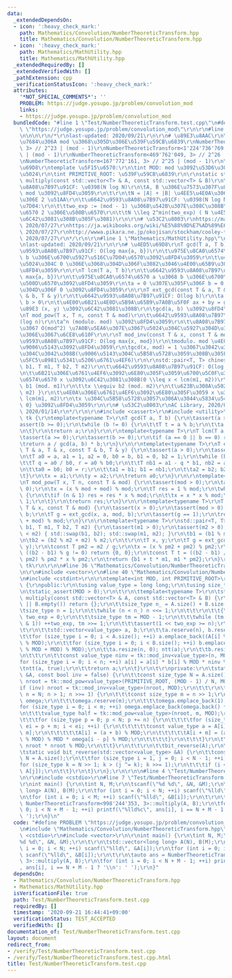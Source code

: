 ```yaml
---
data:
  _extendedDependsOn:
  - icon: ':heavy_check_mark:'
    path: Mathematics/Convolution/NumberTheoreticTransform.hpp
    title: Mathematics/Convolution/NumberTheoreticTransform.hpp
  - icon: ':heavy_check_mark:'
    path: Mathematics/MathUtility.hpp
    title: Mathematics/MathUtility.hpp
  _extendedRequiredBy: []
  _extendedVerifiedWith: []
  _pathExtension: cpp
  _verificationStatusIcon: ':heavy_check_mark:'
  attributes:
    '*NOT_SPECIAL_COMMENTS*': ''
    PROBLEM: https://judge.yosupo.jp/problem/convolution_mod
    links:
    - https://judge.yosupo.jp/problem/convolution_mod
  bundledCode: "#line 1 \"Test/NumberTheoreticTransform.test.cpp\"\n#define PROBLEM\
    \ \"https://judge.yosupo.jp/problem/convolution_mod\"\r\n\r\n#line 1 \"Mathematics/Convolution/NumberTheoreticTransform.hpp\"\
    \n\n\n\r\n/*\r\nlast-updated: 2020/09/21\r\n\r\n# \u89E3\u8AAC\r\n\u4EE3\u8868\
    \u7684\u306A mod \u3068\u305D\u306E\u539F\u59CB\u6839\r\nNumberTheoreticTransform<998'244'353,\
    \ 3> // 2^23 | (mod - 1)\r\nNumberTheoreticTransform<1'224'736'769, 3> // 2^24\
    \ | (mod - 1)\r\nNumberTheoreticTransform<469'762'049, 3> // 2^26 | (mod - 1)\r\
    \nNumberTheoreticTransform<167'772'161, 3> // 2^25 | (mod - 1)\r\n\r\n# \u4ED5\
    \u69D8\r\ntemplate \u5F15\u6570:\r\n\tint MOD: mod \u3092\u53D6\u308A\u305F\u3044\
    \u5024\r\n\tint PRIMITIVE_ROOT: \u539F\u59CB\u6839\r\n\r\nstatic std::vector<value_type>\
    \ multiply(const std::vector<T> & A, const std::vector<T> & B)\r\n\t\u6642\u9593\
    \u8A08\u7B97\u91CF: \u0398(N log N)\r\n\tA, B \u306E\u7573\u307F\u8FBC\u307F modulo.\
    \ mod \u3092\u8FD4\u3059\r\n\t\r\n\tN = |A| + |B| \u4EE5\u4E0A\u306E\u6700\u5C0F\
    \u306E 2 \u51AA\r\n\t\u6642\u9593\u8A08\u7B97\u91CF: \u0398(N log N)\r\n\t\u5236\
    \u7D04:\r\n\t\ttwo_exp := (mod - 1) \u306B\u542B\u307E\u308C\u308B\u7D20\u56E0\
    \u6570 2 \u306E\u500B\u6570\r\n\t\tN \\leq 2^min(two_exp) ( N \u4E57\u6839\u3092\
    \u6C42\u3081\u308B\u305F\u3081)\r\n\r\n# \u53C2\u8003\r\nhttps://math314.hateblo.jp/entry/2015/05/07/014908,\
    \ 2020/07/27\r\nhttps://ja.wikibooks.org/wiki/%E5%88%9D%E7%AD%89%E6%95%B4%E6%95%B0%E8%AB%96/%E5%8E%9F%E5%A7%8B%E6%A0%B9%E3%81%A8%E6%8C%87%E6%95%B0,\
    \ 2020/07/27\r\nhttp://wwwa.pikara.ne.jp/okojisan/stockham/cooley-tukey.html,\
    \ 2020/07/27\r\n*/\r\n\r\n#line 1 \"Mathematics/MathUtility.hpp\"\n\n\n\r\n/*\r\
    \nlast-updated: 2020/09/21\r\n\r\n# \u4ED5\u69D8\r\nT gcd(T a, T b)\r\n\t\u6642\
    \u9593\u8A08\u7B97\u91CF: O(log max{a, b})\r\n\t\u975E\u8CA0\u6574\u6570 a \u3068\
    \ b \u306E\u6700\u5927\u516C\u7D04\u6570\u3092\u8FD4\u3059\r\n\t\u4E00\u65B9\u306E\
    \u5024\u304C 0 \u306E\u3068\u304D\u306F\u3082\u3046\u4E00\u65B9\u306E\u5024\u3092\
    \u8FD4\u3059\r\n\r\nT lcm(T a, T b)\r\n\t\u6642\u9593\u8A08\u7B97\u91CF: O(log\
    \ max{a, b})\r\n\t\u975E\u8CA0\u6574\u6570 a \u3068 b \u306E\u6700\u5C0F\u516C\
    \u500D\u6570\u3092\u8FD4\u3059\r\n\ta = 0 \u307E\u305F\u306F b = 0 \u306E\u3068\
    \u304D\u306F 0 \u3092\u8FD4\u3059\r\n\r\nT ext_gcd(const T & a, T & x, const T\
    \ & b, T & y)\r\n\t\u6642\u9593\u8A08\u7B97\u91CF: O(log b)\r\n\ta > 0 \u304B\u3064\
    \ b > 0\r\n\t\u4E00\u6B21\u4E0D\u5B9A\u65B9\u7A0B\u5F0F ax + by = gcd(x, y) \u306E\
    \u89E3 (x, y) \u3092\u6C42\u3081\u308B\r\n\tgcd(a, b) \u3092\u8FD4\u3059\r\n\r\
    \nT mod_pow(T x, T n, const T & mod)\r\n\t\u6642\u9593\u8A08\u7B97\u91CF: \u0398\
    (log n)\r\n\ta^n (modulo. mod) \u3092\u8FD4\u3059\r\n\t\u8A08\u7B97\u904E\u7A0B\
    \u3067 O(mod^2) \u7A0B\u5EA6\u307E\u3067\u5024\u304C\u5927\u304D\u304F\u306A\u308B\
    \u306E\u3067\u6CE8\u610F\r\n\r\nT mod_inv(const T & x, const T & mod)\r\n\t\u6642\
    \u9593\u8A08\u7B97\u91CF: O(log max{x, mod})\r\n\tmodulo. mod \u4E0A\u306E x \u306E\
    \u9006\u5143\u3092\u8FD4\u3059\r\n\tgcd(x, mod) = 1 \u3067\u3042\u308B\u5FC5\u8981\
    \u304C\u3042\u308B(\u9006\u5143\u304C\u5B58\u5728\u3059\u308B\u305F\u3081\u306E\
    \u5FC5\u8981\u5341\u5206\u6761\u4EF6)\r\n\r\nstd::pair<T, T> chinese_remainder(T\
    \ b1, T m1, T b2, T m2)\r\n\t\u6642\u9593\u8A08\u7B97\u91CF: O(log max{m1, m2})\r\
    \n\t\u6B21\u306E\u6761\u4EF6\u3092\u6E80\u305F\u3059\u6700\u5C0F\u306E\u975E\u8CA0\
    \u6574\u6570 x \u3092\u6C42\u3081\u308B(0 \\leq x < lcm(m1, m2))\r\n\t\tx \\equiv\
    \ b1 (mod. m1)\r\n\t\tx \\equiv b2 (mod. m2)\r\n\t\u623B\u308A\u5024: { x, lcm(m1,\
    \ m2) }\r\n\t\u4E0A\u306E\u6761\u4EF6\u3092\u6E80\u305F\u3059 x \u306F\u5468\u671F\
    \ lcm(m1, m2)\r\n\tx \u304C\u5B58\u5728\u3057\u306A\u3044\u5834\u5408\u306F {0,\
    \ 0} \u3092\u8FD4\u3059\r\n\r\n# \u53C2\u8003\r\nAC Library, 2020/09/21\r\nhttps://noshi91.hatenablog.com/entry/2019/04/01/184957,\
    \ 2020/01/14\r\n*/\r\n\r\n#include <cassert>\r\n#include <utility>\r\n\r\nnamespace\
    \ tk {\r\ntemplate<typename T>\r\nT gcd(T a, T b) {\r\n\tassert(a >= 0);\r\n\t\
    assert(b >= 0);\r\n\twhile (b != 0) {\r\n\t\tT t = a % b;\r\n\t\ta = b; b = t;\r\
    \n\t}\r\n\treturn a;\r\n}\r\n\r\ntemplate<typename T>\r\nT lcm(T a, T b) {\r\n\
    \tassert(a >= 0);\r\n\tassert(b >= 0);\r\n\tif (a == 0 || b == 0) return 0;\r\n\
    \treturn a / gcd(a, b) * b;\r\n}\r\n\r\ntemplate<typename T>\r\nT ext_gcd(const\
    \ T & a, T & x, const T & b, T & y) {\r\n\tassert(a > 0);\r\n\tassert(b > 0);\r\
    \n\tT a0 = a, a1 = 1, a2 = 0, b0 = b, b1 = 0, b2 = 1;\r\n\twhile (b0 > 0) {\r\n\
    \t\tT q = a0 / b0, r = a0 % b0;\r\n\t\tT nb1 = a1 - q * b1, nb2 = a2 - q * b2;\r\
    \n\t\ta0 = b0; b0 = r;\r\n\t\ta1 = b1; b1 = nb1;\r\n\t\ta2 = b2; b2 = nb2;\r\n\
    \t}\r\n\tx = a1;\r\n\ty = a2;\r\n\treturn a0;\r\n}\r\n\r\ntemplate<typename T>\r\
    \nT mod_pow(T x, T n, const T & mod) {\r\n\tassert(mod > 0);\r\n\tassert(n >=\
    \ 0);\r\n\tx = (x % mod + mod) % mod;\r\n\tT res = 1 % mod;\r\n\twhile (n > 0)\
    \ {\r\n\t\tif (n & 1) res = res * x % mod;\r\n\t\tx = x * x % mod;\r\n\t\tn >>=\
    \ 1;\r\n\t}\r\n\treturn res;\r\n}\r\n\r\ntemplate<typename T>\r\nT mod_inv(const\
    \ T & x, const T & mod) {\r\n\tassert(x > 0);\r\n\tassert(mod > 0);\r\n\tT a,\
    \ b;\r\n\tT g = ext_gcd(x, a, mod, b);\r\n\tassert(g == 1);\r\n\treturn (a % mod\
    \ + mod) % mod;\r\n}\r\n\r\ntemplate<typename T>\r\nstd::pair<T, T> chinese_remainder(T\
    \ b1, T m1, T b2, T m2) {\r\n\tassert(m1 > 0);\r\n\tassert(m2 > 0);\r\n\tif (m1\
    \ < m2) { std::swap(b1, b2); std::swap(m1, m2); }\r\n\tb1 = (b1 % m1 + m1) % m1;\r\
    \n\tb2 = (b2 % m2 + m2) % m2;\r\n\t\r\n\tT x, y;\r\n\tT g = ext_gcd(m1, x, m2,\
    \ y);\r\n\tconst T pm2 = m2 / g;\r\n\tx = (x % pm2 + pm2) % pm2;\r\n\t\r\n\tif\
    \ ((b2 - b1) % g != 0) return {0, 0};\r\n\tconst T t = ((b2 - b1) / g % pm2 +\
    \ pm2) % pm2 * x % pm2;\r\n\treturn {b1 + t * m1, m1 * pm2};\r\n}\r\n} // namespace\
    \ tk\r\n\r\n\n#line 36 \"Mathematics/Convolution/NumberTheoreticTransform.hpp\"\
    \n\r\n#include <vector>\r\n#line 40 \"Mathematics/Convolution/NumberTheoreticTransform.hpp\"\
    \n#include <cstdint>\r\n\r\ntemplate<int MOD, int PRIMITIVE_ROOT>\r\nstruct NumberTheoreticTransform\
    \ {\r\npublic:\r\n\tusing value_type = long long;\r\n\tusing size_type = std::uint_fast32_t;\r\
    \n\tstatic_assert(MOD > 0);\r\n\t\r\n\ttemplate<typename T>\r\n\tstatic std::vector<value_type>\
    \ multiply(const std::vector<T> & A, const std::vector<T> & B) {\r\n\t\tif (A.empty()\
    \ || B.empty()) return {};\r\n\t\tsize_type n_ = A.size() + B.size() - 1;\r\n\t\
    \tsize_type n = 1;\r\n\t\twhile (n < n_) n <<= 1;\r\n\t\t\r\n\t\t{\r\n\t\t\tsize_type\
    \ two_exp = 0;\r\n\t\t\tsize_type tm = MOD - 1;\r\n\t\t\twhile (tm > 0 && (~tm\
    \ & 1)) ++two_exp, tm >>= 1;\r\n\t\t\tassert(1 << two_exp >= n);\r\n\t\t}\r\n\t\
    \t\r\n\t\tstd::vector<value_type> a, b;\r\n\t\ta.reserve(n), b.reserve(n);\r\n\
    \t\tfor (size_type i = 0; i < A.size(); ++i) a.emplace_back((A[i] % MOD + MOD)\
    \ % MOD);\r\n\t\tfor (size_type i = 0; i < B.size(); ++i) b.emplace_back((B[i]\
    \ % MOD + MOD) % MOD);\r\n\t\ta.resize(n, 0); ntt(a);\r\n\t\tb.resize(n, 0); ntt(b);\r\
    \n\t\t\r\n\t\tconst value_type ninv = tk::mod_inv<value_type>(n, MOD);\r\n\t\t\
    for (size_type i = 0; i < n; ++i) a[i] = a[i] * b[i] % MOD * ninv % MOD;\r\n\t\
    \tntt(a, true);\r\n\t\treturn a;\r\n\t}\r\n\t\r\nprivate:\r\n\tstatic void ntt(std::vector<value_type>\
    \ &A, const bool inv = false) {\r\n\t\tconst size_type N = A.size();\r\n\t\tvalue_type\
    \ nroot = tk::mod_pow<value_type>(PRIMITIVE_ROOT, (MOD - 1) / N, MOD);\r\n\t\t\
    if (inv) nroot = tk::mod_inv<value_type>(nroot, MOD);\r\n\t\t\r\n\t\tfor (size_type\
    \ n = N; n > 1; n >>= 1) {\r\n\t\t\tconst size_type m = n >> 1;\r\n\t\t\tstd::vector<value_type>\
    \ omega;\r\n\t\t\tomega.reserve(m);\r\n\t\t\tomega.emplace_back(1);\r\n\t\t\t\
    for (size_type i = 0; i < m; ++i) omega.emplace_back(omega.back() * nroot % MOD);\r\
    \n\t\t\tvalue_type half = tk::mod_pow<value_type>(nroot, m, MOD);\r\n\t\t\t\r\n\
    \t\t\tfor (size_type p = 0; p < N; p += n) {\r\n\t\t\t\tfor (size_type i = p,\
    \ ei = p + m; i < ei; ++i) {\r\n\t\t\t\t\tconst value_type a = A[i], b = A[i +\
    \ m];\r\n\t\t\t\t\tA[i] = (a + b) % MOD;\r\n\t\t\t\t\tA[i + m] = (a + b * half\
    \ % MOD) % MOD * omega[i - p] % MOD;\r\n\t\t\t\t}\r\n\t\t\t}\r\n\t\t\tnroot =\
    \ nroot * nroot % MOD;\r\n\t\t}\r\n\t\t\r\n\t\tbit_reverse(A);\r\n\t}\r\n\t\r\n\
    \tstatic void bit_reverse(std::vector<value_type> &A) {\r\n\t\tconst size_type\
    \ N = A.size();\r\n\t\tfor (size_type i = 1, j = 0; i < N - 1; ++i) {\r\n\t\t\t\
    for (size_type k = N >> 1; k > (j ^= k); k >>= 1);\r\n\t\t\tif (i < j) std::swap(A[i],\
    \ A[j]);\r\n\t\t}\r\n\t}\r\n};\r\n\r\n\n#line 4 \"Test/NumberTheoreticTransform.test.cpp\"\
    \n\r\n#include <cstdio>\r\n#line 7 \"Test/NumberTheoreticTransform.test.cpp\"\n\
    \r\nint main() {\r\n\tint N, M;\r\n\tscanf(\"%d %d\", &N, &M);\r\n\t\r\n\tstd::vector<long\
    \ long> A(N), B(M);\r\n\tfor (int i = 0; i < N; ++i) scanf(\"%lld\", &A[i]);\r\
    \n\tfor (int i = 0; i < M; ++i) scanf(\"%lld\", &B[i]);\r\n\t\r\n\tauto ans =\
    \ NumberTheoreticTransform<998'244'353, 3>::multiply(A, B);\r\n\tfor (int i =\
    \ 0; i < N + M - 1; ++i) printf(\"%lld%c\", ans[i], i == N + M - 1 ? '\\n': '\
    \ ');\r\n}\n"
  code: "#define PROBLEM \"https://judge.yosupo.jp/problem/convolution_mod\"\r\n\r\
    \n#include \"Mathematics/Convolution/NumberTheoreticTransform.hpp\"\r\n\r\n#include\
    \ <cstdio>\r\n#include <vector>\r\n\r\nint main() {\r\n\tint N, M;\r\n\tscanf(\"\
    %d %d\", &N, &M);\r\n\t\r\n\tstd::vector<long long> A(N), B(M);\r\n\tfor (int\
    \ i = 0; i < N; ++i) scanf(\"%lld\", &A[i]);\r\n\tfor (int i = 0; i < M; ++i)\
    \ scanf(\"%lld\", &B[i]);\r\n\t\r\n\tauto ans = NumberTheoreticTransform<998'244'353,\
    \ 3>::multiply(A, B);\r\n\tfor (int i = 0; i < N + M - 1; ++i) printf(\"%lld%c\"\
    , ans[i], i == N + M - 1 ? '\\n': ' ');\r\n}"
  dependsOn:
  - Mathematics/Convolution/NumberTheoreticTransform.hpp
  - Mathematics/MathUtility.hpp
  isVerificationFile: true
  path: Test/NumberTheoreticTransform.test.cpp
  requiredBy: []
  timestamp: '2020-09-21 16:44:41+09:00'
  verificationStatus: TEST_ACCEPTED
  verifiedWith: []
documentation_of: Test/NumberTheoreticTransform.test.cpp
layout: document
redirect_from:
- /verify/Test/NumberTheoreticTransform.test.cpp
- /verify/Test/NumberTheoreticTransform.test.cpp.html
title: Test/NumberTheoreticTransform.test.cpp
---
```

